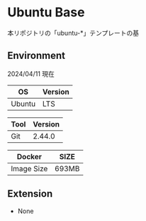 # Ubuntu Base

本リポジトリの「ubuntu-*」テンプレートの基

## Environment

2024/04/11 現在

| OS | Version |
|----|---------|
| Ubuntu | LTS |

| Tool | Version |
|--------|------|
| Git | 2.44.0 | 

| Docker | SIZE |
|--------|------|
| Image Size | 693MB | 

## Extension

- None
